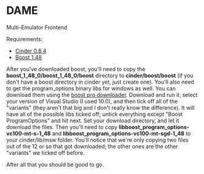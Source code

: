 DAME
====

Multi-Emulator Frontend

Requirements:
* [Cinder 0.8.4](http://libcinder.org/download/)
* [Boost 1.48](http://www.boost.org/)

After you've downloaded boost, you'll need to copy the **boost_1_48_0/boost_1_48_0/boost** directory to **cinder/boost/boost** (if you don't have a boost directory in cinder yet, just create one). You'll also need to get the program_options binary libs for windows as well. You can download them using the [boost pro downloader](http://www.boostpro.com/download/). Download and run it, select your version of Visual Studio (I used 10.0), and then tick off all of the "variants" (they aren't that big and I don't really know the difference). It will have all of the possible libs ticked off; untick everything except "Boost ProgramOptions" and hit next. Set your download directory, and let it download the files. Then you'll need to copy **libboost_program_options-vc100-mt-s-1_48** and **libboost_program_options-vc100-mt-sgd-1_48** to your cinder/lib/msw folder. You'll notice that we're only copying two files out of the 12 or so that got downloaded; the other ones are the other "variants" we ticked off before.

After all that you should be good to go.